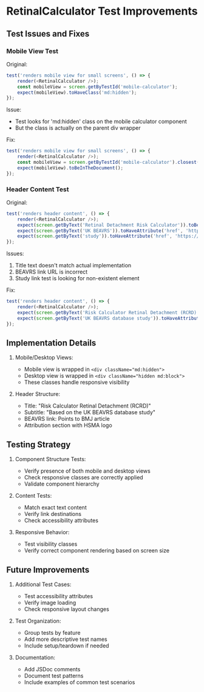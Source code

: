 # RetinalCalculator Test Improvements

## Test Issues and Fixes

### Mobile View Test

Original:
```javascript
test('renders mobile view for small screens', () => {
    render(<RetinalCalculator />);
    const mobileView = screen.getByTestId('mobile-calculator');
    expect(mobileView).toHaveClass('md:hidden');
});
```

Issue:
- Test looks for 'md:hidden' class on the mobile calculator component
- But the class is actually on the parent div wrapper

Fix:
```javascript
test('renders mobile view for small screens', () => {
    render(<RetinalCalculator />);
    const mobileView = screen.getByTestId('mobile-calculator').closest('.md\\:hidden');
    expect(mobileView).toBeInTheDocument();
});
```

### Header Content Test

Original:
```javascript
test('renders header content', () => {
    render(<RetinalCalculator />);
    expect(screen.getByText('Retinal Detachment Risk Calculator')).toBeInTheDocument();
    expect(screen.getByText('UK BEAVRS')).toHaveAttribute('href', 'https://www.beavrs.org/');
    expect(screen.getByText('study')).toHaveAttribute('href', 'https://www.nature.com/articles/s41433-023-02388-0');
});
```

Issues:
1. Title text doesn't match actual implementation
2. BEAVRS link URL is incorrect
3. Study link test is looking for non-existent element

Fix:
```javascript
test('renders header content', () => {
    render(<RetinalCalculator />);
    expect(screen.getByText('Risk Calculator Retinal Detachment (RCRD)')).toBeInTheDocument();
    expect(screen.getByText('UK BEAVRS database study')).toHaveAttribute('href', 'https://bjo.bmj.com/content/106/1/120');
});
```

## Implementation Details

1. Mobile/Desktop Views:
   - Mobile view is wrapped in `<div className="md:hidden">`
   - Desktop view is wrapped in `<div className="hidden md:block">`
   - These classes handle responsive visibility

2. Header Structure:
   - Title: "Risk Calculator Retinal Detachment (RCRD)"
   - Subtitle: "Based on the UK BEAVRS database study"
   - BEAVRS link: Points to BMJ article
   - Attribution section with HSMA logo

## Testing Strategy

1. Component Structure Tests:
   - Verify presence of both mobile and desktop views
   - Check responsive classes are correctly applied
   - Validate component hierarchy

2. Content Tests:
   - Match exact text content
   - Verify link destinations
   - Check accessibility attributes

3. Responsive Behavior:
   - Test visibility classes
   - Verify correct component rendering based on screen size

## Future Improvements

1. Additional Test Cases:
   - Test accessibility attributes
   - Verify image loading
   - Check responsive layout changes

2. Test Organization:
   - Group tests by feature
   - Add more descriptive test names
   - Include setup/teardown if needed

3. Documentation:
   - Add JSDoc comments
   - Document test patterns
   - Include examples of common test scenarios
